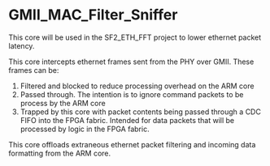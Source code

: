 # GMII_MAC_Filter_Sniffer
 
This core will be used in the SF2_ETH_FFT project to lower ethernet packet latency.

This core intercepts ethernet frames sent from the PHY over GMII. These frames can be:
1. Filtered and blocked to reduce processing overhead on the ARM core
2. Passed through. The intention is to ignore command packets to be process by the ARM core
3. Trapped by this core with packet contents being passed through a CDC FIFO into the FPGA fabric. Intended for data packets that will be processed by logic in the FPGA fabric.

This core offloads extraneous ethernet packet filtering and incoming data formatting from the ARM core.
